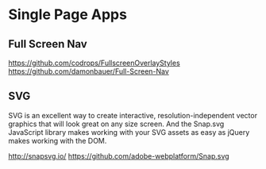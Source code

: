 Single Page Apps
================


Full Screen Nav
----------------

https://github.com/codrops/FullscreenOverlayStyles
https://github.com/damonbauer/Full-Screen-Nav

SVG
----

SVG is an excellent way to create interactive, resolution-independent vector graphics that will look great on any size screen. And the Snap.svg JavaScript library makes working with your SVG assets as easy as jQuery makes working with the DOM.

http://snapsvg.io/
https://github.com/adobe-webplatform/Snap.svg

<!-- vim: set autoindent expandtab sw=4 syntax=markdown: -->
